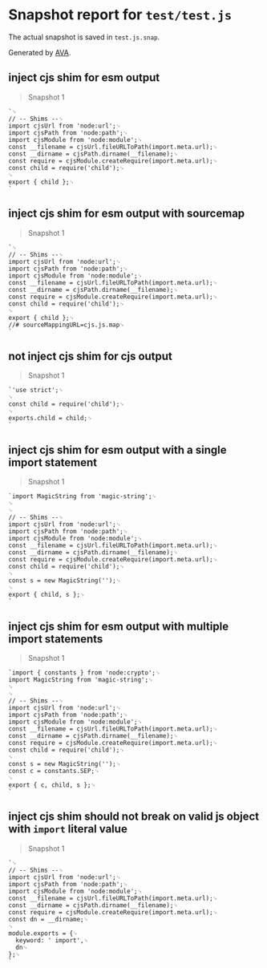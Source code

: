 # Snapshot report for `test/test.js`

The actual snapshot is saved in `test.js.snap`.

Generated by [AVA](https://avajs.dev).

## inject cjs shim for esm output

> Snapshot 1

    `␊
    // -- Shims --␊
    import cjsUrl from 'node:url';␊
    import cjsPath from 'node:path';␊
    import cjsModule from 'node:module';␊
    const __filename = cjsUrl.fileURLToPath(import.meta.url);␊
    const __dirname = cjsPath.dirname(__filename);␊
    const require = cjsModule.createRequire(import.meta.url);␊
    const child = require('child');␊
    ␊
    export { child };␊
    `

## inject cjs shim for esm output with sourcemap

> Snapshot 1

    `␊
    // -- Shims --␊
    import cjsUrl from 'node:url';␊
    import cjsPath from 'node:path';␊
    import cjsModule from 'node:module';␊
    const __filename = cjsUrl.fileURLToPath(import.meta.url);␊
    const __dirname = cjsPath.dirname(__filename);␊
    const require = cjsModule.createRequire(import.meta.url);␊
    const child = require('child');␊
    ␊
    export { child };␊
    //# sourceMappingURL=cjs.js.map␊
    `

## not inject cjs shim for cjs output

> Snapshot 1

    `'use strict';␊
    ␊
    const child = require('child');␊
    ␊
    exports.child = child;␊
    `

## inject cjs shim for esm output with a single import statement

> Snapshot 1

    `import MagicString from 'magic-string';␊
    ␊
    ␊
    // -- Shims --␊
    import cjsUrl from 'node:url';␊
    import cjsPath from 'node:path';␊
    import cjsModule from 'node:module';␊
    const __filename = cjsUrl.fileURLToPath(import.meta.url);␊
    const __dirname = cjsPath.dirname(__filename);␊
    const require = cjsModule.createRequire(import.meta.url);␊
    const child = require('child');␊
    ␊
    const s = new MagicString('');␊
    ␊
    export { child, s };␊
    `

## inject cjs shim for esm output with multiple import statements

> Snapshot 1

    `import { constants } from 'node:crypto';␊
    import MagicString from 'magic-string';␊
    ␊
    ␊
    // -- Shims --␊
    import cjsUrl from 'node:url';␊
    import cjsPath from 'node:path';␊
    import cjsModule from 'node:module';␊
    const __filename = cjsUrl.fileURLToPath(import.meta.url);␊
    const __dirname = cjsPath.dirname(__filename);␊
    const require = cjsModule.createRequire(import.meta.url);␊
    const child = require('child');␊
    ␊
    const s = new MagicString('');␊
    const c = constants.SEP;␊
    ␊
    export { c, child, s };␊
    `

## inject cjs shim should not break on valid js object with `import` literal value

> Snapshot 1

    `␊
    // -- Shims --␊
    import cjsUrl from 'node:url';␊
    import cjsPath from 'node:path';␊
    import cjsModule from 'node:module';␊
    const __filename = cjsUrl.fileURLToPath(import.meta.url);␊
    const __dirname = cjsPath.dirname(__filename);␊
    const require = cjsModule.createRequire(import.meta.url);␊
    const dn = __dirname;␊
    ␊
    module.exports = {␊
      keyword: ' import',␊
      dn␊
    };␊
    `
